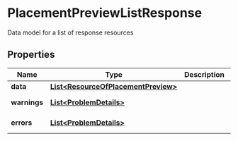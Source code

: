 

# PlacementPreviewListResponse

Data model for a list of response resources

## Properties

Name | Type | Description | Notes
------------ | ------------- | ------------- | -------------
**data** | [**List&lt;ResourceOfPlacementPreview&gt;**](ResourceOfPlacementPreview.md) |  |  [optional]
**warnings** | [**List&lt;ProblemDetails&gt;**](ProblemDetails.md) |  |  [optional] [readonly]
**errors** | [**List&lt;ProblemDetails&gt;**](ProblemDetails.md) |  |  [optional] [readonly]



